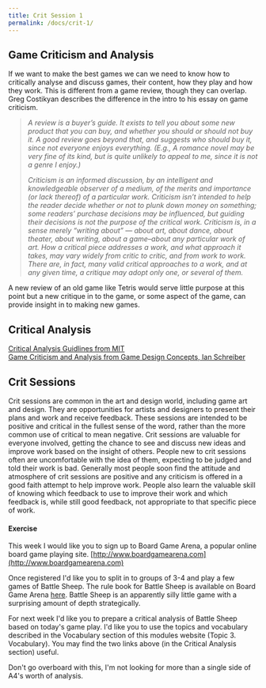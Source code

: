 ```yaml
---
title: Crit Session 1
permalink: /docs/crit-1/
---
```


## Game Criticism and Analysis

If we want to make the best games we can we need to know how to critically analyse and discuss games, their content, how they play and how they work. This is different from a game review, though they can overlap. Greg Costikyan describes the difference in the intro to his essay on game criticism.  

> *A review is a buyer’s guide. It exists to tell you about some new product that you can buy, and whether you should or should not buy it. A good review goes beyond that, and suggests who should buy it, since not everyone enjoys everything. (E.g., A romance novel may be very fine of its kind, but is quite unlikely to appeal to me, since it is not a genre I enjoy.)*
>
> *Criticism is an informed discussion, by an intelligent and knowledgeable observer of a medium, of the merits and importance (or lack thereof) of a particular work. Criticism isn’t intended to help the reader decide whether or not to plunk down money on something; some readers’ purchase decisions may be influenced, but guiding their decisions is not the purpose of the critical work. Criticism is, in a sense merely “writing about” — about art, about dance, about theater, about writing, about a game–about any particular work of art. How a critical piece addresses a work, and what approach it takes, may vary widely from critic to critic, and from work to work. There are, in fact, many valid critical approaches to a work, and at any given time, a critique may adopt only one, or several of them.*  

A new review of an old game like Tetris would serve little purpose at this point but a new critique in to the game, or some aspect of the game, can provide insight in to making new games.  

## Critical Analysis

[Critical Analysis Guidlines from MIT](https://ocw.mit.edu/courses/comparative-media-studies-writing/cms-300-introduction-to-videogame-studies-fall-2011/assignments/game-analysis/MITCMS_300F11_GameAnaGuide.pdf)  
[Game Criticism and Analysis from Game Design Concepts, Ian Schreiber](https://gamedesignconcepts.wordpress.com/2009/08/31/level-19-game-criticism-and-analysis/)  

## Crit Sessions

Crit sessions are common in the art and design world, including game art and design. They are opportunities for artists and designers to present their plans and work and receive feedback. These sessions are intended to be positive and critical in the fullest sense of the word, rather than the more common use of critical to mean negative. Crit sessions are valuable for everyone involved, getting the chance to see and discuss new ideas and improve work based on the insight of others. People new to crit sessions often are uncomfortable with the idea of them, expecting to be judged and told their work is bad. Generally most people soon find the attitude and atmosphere of crit sessions are positive and any criticism is offered in a good faith attempt to help improve work. People also learn the valuable skill of knowing which feedback to use to improve their work and which feedback is, while still good feedback, not appropriate to that specific piece of work.  

#### Exercise

This week I would like you to sign up to Board Game Arena, a popular online board game playing site. [http://www.boardgamearena.com](http://www.boardgamearena.com)  

Once registered I'd like you to split in to groups of 3-4 and play a few games of Battle Sheep. The rule book for Battle Sheep is available on Board Game Arena [here](http://cdn.boardgamearena.net/data/others/battle_sheep_rules.pdf). Battle Sheep is an apparently silly little game with a surprising amount of depth strategically.  

For next week I'd like you to prepare a critical analysis of Battle Sheep based on today's game play. I'd like you to use the topics and vocabulary described in the Vocabulary section of this modules website (Topic 3. Vocabulary). You may find the two links above (in the Critical Analysis section) useful.  

Don't go overboard with this, I'm not looking for more than a single side of A4's worth of analysis. 
